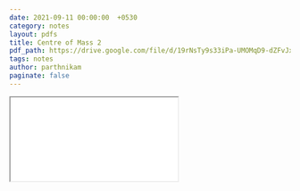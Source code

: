 ```yaml
---
date: 2021-09-11 00:00:00  +0530
category: notes
layout: pdfs
title: Centre of Mass 2
pdf_path: https://drive.google.com/file/d/19rNsTy9s33iPa-UMOMqD9-dZFvJx6PLt/preview?usp=sharing
tags: notes
author: parthnikam
paginate: false
---
```


<iframe class="embed-pdf" src="{{ page.pdf_path }}#toolbar=0" seamless="seamless" scrolling="no" style="overflow:hidden"></iframe>
